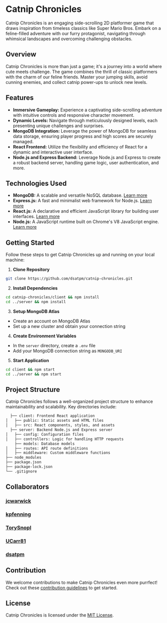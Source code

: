 # Catnip Chronicles

Catnip Chronicles is an engaging side-scrolling 2D platformer game that draws inspiration from timeless classics like Super Mario Bros. Embark on a feline-filled adventure with our furry protagonist, navigating through whimsical landscapes and overcoming challenging obstacles.


## Overview

Catnip Chronicles is more than just a game; it's a journey into a world where cute meets challenge. The game combines the thrill of classic platformers with the charm of our feline friends. Master your jumping skills, avoid cunning enemies, and collect catnip power-ups to unlock new levels.


## Features

- **Immersive Gameplay:** Experience a captivating side-scrolling adventure with intuitive controls and responsive character movement.
- **Dynamic Levels:** Navigate through meticulously designed levels, each presenting unique challenges and surprises.
- **MongoDB Integration:** Leverage the power of MongoDB for seamless data storage, ensuring player progress and high scores are securely managed.
- **React Frontend:** Utilize the flexibility and efficiency of React for a dynamic and interactive user interface.
- **Node.js and Express Backend:** Leverage Node.js and Express to create a robust backend server, handling game logic, user authentication, and more.


## Technologies Used

- **MongoDB:** A scalable and versatile NoSQL database. [Learn more](https://www.mongodb.com/)
- **Express.js:** A fast and minimalist web framework for Node.js. [Learn more](https://expressjs.com/)
- **React.js:** A declarative and efficient JavaScript library for building user interfaces. [Learn more](https://reactjs.org/)
- **Node.js:** A JavaScript runtime built on Chrome's V8 JavaScript engine. [Learn more](https://nodejs.org/)


## Getting Started

Follow these steps to get Catnip Chronicles up and running on your local machine:

1. **Clone Repository**
``` bash
git clone https://github.com/dsatpm/catnip-chronicles.git
```
2. **Install Dependencies**
``` bash
cd catnip-chronicles/client && npm install
cd ../server && npm install
```
3. **Setup MongoDB Atlas**
- Create an account on MongoDB Atlas
- Set up a new cluster and obtain your connection string
4. **Create Environment Variables**
- In the `server` directory, create a `.env` file
- Add your MongoDB connection string as `MONGODB_URI`
5. **Start Application**
``` bash
cd client && npm start
cd ../server && npm start
```


## Project Structure

Catnip Chronicles follows a well-organized project structure to enhance maintainability and scalability. Key directories include:
``` markdown
  ├── client: Frontend React application
│   ├── public: Static assets and HTML files
│   ├── src: React components, styles, and assets
  ├── server: Backend Node.js and Express server
│   ├── config: Configuration files
│   ├── controllers: Logic for handling HTTP requests
    ├── models: Database models
│   ├── routes: API route definitions
│   ├── middleware: Custom middleware functions
├── node_modules
├── package.json
├── package-lock.json
└── .gitignore
```


  ## Collaborators

### [jcwarwick](https://github.com/jcwarwick)
### [kpfenning](https://github.com/kpfenning)
### [TorySnopl](https://github.com/TorySnopl)
### [UCarr81](https://github.com/UCarr81)
### [dsatpm](https://github.com/dsatpm)


  ## Contribution

  We welcome contributions to make Catnip Chronicles even more purrfect! Check out these [contribution guidelines](https://www.contributor-covenant.org/) to get started.


  ## License

  Catnip Chronicles is licensed under the [MIT License](https://opensource.org/licenses/MIT).
